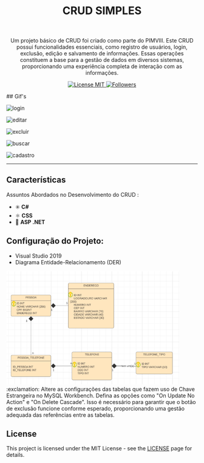 <h1 align="center">
<br>
  CRUD SIMPLES
<br>
<br>
</h1>

<p align="center">Um projeto básico de CRUD foi criado como parte do PIMVIII. Este CRUD possui funcionalidades essenciais, como registro de usuários, login, exclusão, edição e salvamento de informações. Essas operações constituem a base para a gestão de dados em diversos sistemas, proporcionando uma experiência completa de interação com as informações.</p>

<p align="center">
  <a href="https://opensource.org/licenses/MIT">
    <img src="https://img.shields.io/badge/License-MIT-blue.svg" alt="License MIT">   
    <img src="https://img.shields.io/github/followers/andrecomegno.svg" alt="Followers">                                                                                      
  </a>
</p>
## Gif's
<div>
  <p><img src="https://user-images.githubusercontent.com/55299009/100528604-8ed78100-31bd-11eb-8570-6fbc48ddfcc9.png" alt="login" height="380"></p> 
  <p><img src="https://user-images.githubusercontent.com/55299009/100528418-75cdd080-31bb-11eb-869e-7dff037e24b5.gif" alt="editar" height="380"></p> 
  <p><img src="https://user-images.githubusercontent.com/55299009/100528489-2c31b580-31bc-11eb-8e12-62f112ce2656.gif" alt="excluir" height="380"></p> 
  <p><img src="https://user-images.githubusercontent.com/55299009/100528476-060c1580-31bc-11eb-81b6-53e9546d3368.gif" alt="buscar" height="280"></p> 
  <p><img src="https://user-images.githubusercontent.com/55299009/102121347-a00dc800-3e22-11eb-95ea-61b0d03bdcd8.jpg" alt="cadastro" height="280"></p> 
</div>

<hr />

## Características
[//]: # 
Assuntos Abordados no Desenvolvimento do CRUD :

- :eight_spoked_asterisk: **C#**
- ⚛️ **CSS**
- :diamond_shape_with_a_dot_inside: **ASP .NET**

## Configuração do Projeto:

- Visual Studio 2019
- Diagrama Entidade-Relacionamento (DER)
 <img src="https://github.com/Mary-YuUi/pimviii_CRUD/blob/main/der.png?raw=true" alt="DER" height="300"> 
 :exclamation: Altere as configurações das tabelas que fazem uso de Chave Estrangeira no MySQL Workbench. Defina as opções como "On Update No Action" e "On Delete Cascade". Isso é necessário para garantir que o botão de exclusão funcione conforme esperado, proporcionando uma gestão adequada das referências entre as tabelas.

## License

This project is licensed under the MIT License - see the [LICENSE](https://opensource.org/licenses/MIT) page for details.
